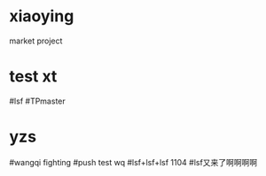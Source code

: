 # xiaoying
market project
# test xt
#lsf
#TPmaster
# yzs
#wangqi
fighting
#push test wq
#lsf+lsf+lsf 1104
#lsf又来了啊啊啊啊